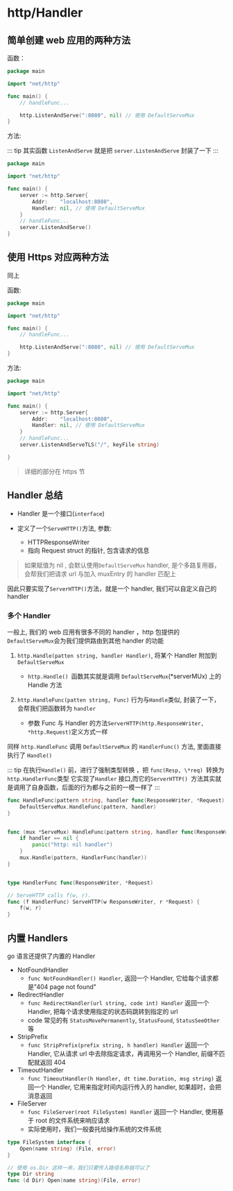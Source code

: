 # http/Handler

## 简单创建 web 应用的两种方法

函数：

```go
package main

import "net/http"

func main() {
	// handleFunc...

	http.ListenAndServe(":8080", nil) // 使用 DefaultServeMux
}
```

方法:

::: tip
其实函数 `ListenAndServe` 就是把 `server.ListenAndServe` 封装了一下
:::

```go
package main

import "net/http"

func main() {
	server := http.Server{
		Addr:    "localhost:8080",
		Handler: nil, // 使用 DefaultServeMux
	}
	// handleFunc...
	server.ListenAndServe()
}
```

## 使用 Https 对应两种方法

同上

函数:

```go
package main

import "net/http"

func main() {
	// handleFunc...

	http.ListenAndServe(":8080", nil) // 使用 DefaultServeMux
}
```

方法:

```go
package main

import "net/http"

func main() {
	server := http.Server{
		Addr:    "localhost:8080",
		Handler: nil, // 使用 DefaultServeMux
	}
	// handleFunc...
	server.ListenAndServeTLS("/", keyFile string)

}
```

> 详细的部分在 https 节

## Handler 总结

- Handler 是一个接口(`interface`)

- 定义了一个`ServeHTTP()`方法, 参数:
  - HTTPResponseWriter
  - 指向 Request struct 的指针, 包含请求的信息

> 如果赋值为 nil , 会默认使用`DefaultServeMux` handler, 是个多路复用器，会帮我们把请求 url 与加入 muxEntry 的 handler 匹配上

因此只要实现了`ServerHTTP()`方法，就是一个 handler, 我们可以自定义自己的 handler

### 多个 Handler

一般上, 我们的 web 应用有很多不同的 handler ，http 包提供的`DefaultServeMux`会为我们提供路由到其他 handler 的功能

1. `http.Handle(patten string, handler Handler)`, 将某个 Handler 附加到 `DefaultServeMux`

   - `http.Handle() `函数其实就是调用 `DefaultServeMux`(\*serverMUx) 上的 Handle 方法

2. `http.HandleFunc(patten string, Func)` 行为与`Handle`类似, 封装了一下，会帮我们把函数转为 `handler`
   - 参数 Func 与 Handler 的方法`ServerHTTP(http.ResponseWriter, *http.Request)`定义方式一样

同样 `http.HandleFunc` 调用 `DefaultServeMux` 的 `HandlerFunc()` 方法, 里面直接执行了 `Handle()`

::: tip
在执行`Handle()` 前，进行了强制类型转换 ，把 `func(Resp, \*req) `转换为 `http.HandlerFunc`类型 它实现了`Handler` 接口,而它的`ServerHTTP() `方法其实就是调用了自身函数，后面的行为都与之前的一模一样了
:::

```go
func HandleFunc(pattern string, handler func(ResponseWriter, *Request)) {
	DefaultServeMux.HandleFunc(pattern, handler)
}


func (mux *ServeMux) HandleFunc(pattern string, handler func(ResponseWriter, *Request)) {
	if handler == nil {
		panic("http: nil handler")
	}
	mux.Handle(pattern, HandlerFunc(handler))
}


type HandlerFunc func(ResponseWriter, *Request)

// ServeHTTP calls f(w, r).
func (f HandlerFunc) ServeHTTP(w ResponseWriter, r *Request) {
	f(w, r)
}
```

## 内置 Handlers

go 语言还提供了内置的 Handler

- NotFoundHandler
  - `func NotFoundHandler() Handler`, 返回一个 Handler, 它给每个请求都是"404 page not found"
- RedirectHandler
  - `func RedirectHandler(url string, code int) Handler` 返回一个 Handler, 把每个请求使用指定的状态码跳转到指定的 url
  - code 常见的有 `StatusMovePermanently`, `StatusFound`, `StatusSeeOther` 等
- StripPrefix
  - `func StripPrefix(prefix string, h handler) Handler` 返回一个 Handler, 它从请求 url 中去除指定请求，再调用另一个 Handler, 前缀不匹配就返回 404
- TimeoutHandler
  - `func TimeoutHandler(h Handler, dt time.Duration, msg string)` 返回一个 Handler, 它用来指定时间内运行传入的 handler, 如果超时，会把消息返回
- FileServer
  - `func FileServer(root FileSystem) Handler` 返回一个 Handler, 使用基于 root 的文件系统来响应请求
  - 实际使用时，我们一般委托给操作系统的文件系统

```go
type FileSystem interface {
    Open(name string) (File, error)
}

// 使用 os.Dir 这样一来，我们只要传入路径名称就可以了
type Dir string
func (d Dir) Open(name string)(File, error)
```
